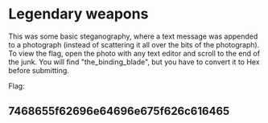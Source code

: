 # Legendary weapons
This was some basic steganography, where a text message was appended to a photograph (instead of scattering it all over the bits of the photograph). To view the flag, open the photo with any text editor and scroll to the end of the junk. You will find "the_binding_blade", but you have to convert it to Hex before submitting.

Flag:
## 7468655f62696e64696e675f626c616465
